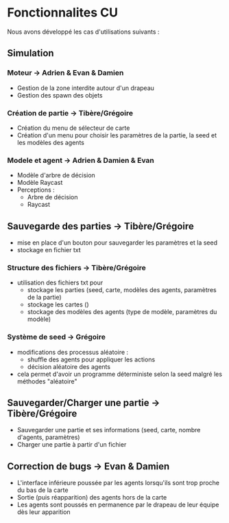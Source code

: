 # Fonctionnalites CU

Nous avons développé les cas d'utilisations suivants :

## Simulation

### Moteur -> Adrien & Evan & Damien

- Gestion de la zone interdite autour d'un drapeau
- Gestion des spawn des objets

### Création de partie -> Tibère/Grégoire

- Création du menu de sélecteur de carte
- Création d'un menu pour choisir les paramètres de la partie, la seed et les modèles des agents

### Modele et agent -> Adrien & Damien & Evan

- Modèle d'arbre de décision
- Modèle Raycast
- Perceptions :
  - Arbre de décision
  - Raycast

## Sauvegarde des parties -> Tibère/Grégoire
  - mise en place d'un bouton pour sauvegarder les paramètres et la seed
  - stockage en fichier txt

### Structure des fichiers -> Tibère/Grégoire
  - utilisation des fichiers txt pour
    - stockage les parties (seed, carte, modèles des agents, paramètres de la partie)
    - stockage les cartes ()
    - stockage des modèles des agents (type de modèle, paramètres du modèle)

### Système de seed -> Grégoire

- modifications des processus aléatoire :
  - shuffle des agents pour appliquer les actions
  - décision aléatoire des agents
- cela permet d'avoir un programme déterministe selon la seed malgré les méthodes "aléatoire"

## Sauvegarder/Charger une partie -> Tibère/Grégoire

- Sauvegarder une partie et ses informations (seed, carte, nombre d'agents, paramètres)
- Charger une partie à partir d'un fichier

## Correction de bugs -> Evan & Damien

- L'interface inférieure poussée par les agents lorsqu'ils sont trop proche du bas de la carte
- Sortie (puis réapparition) des agents hors de la carte
- Les agents sont poussés en permanence par le drapeau de leur équipe dès leur apparition
